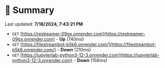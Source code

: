 # 📖 Summary
Last updated: **7/18/2024, 7:43:21 PM**

- `GET` [https://restreamer-09gx.onrender.com](https://restreamer-09gx.onrender.com) - **Up** (740ms)
- `GET` [https://filestreambot-b5k6.onrender.com/](https://filestreambot-b5k6.onrender.com/) - **Down** (210ms)
- `GET` [https://jupyterlab-python3-12-3.onrender.com](https://jupyterlab-python3-12-3.onrender.com) - **Down** (156ms)
